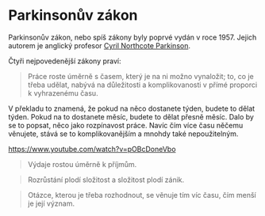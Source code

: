 # Parkinsonův zákon

Parkinsonův zákon, nebo spíš zákony byly poprvé vydán v roce 1957. Jejich autorem je anglický
profesor [Cyril Northcote Parkinson](http://en.wikipedia.org/wiki/C._Northcote_Parkinson "C. Northcote Parkinson").

Čtyři nejpovedenější zákony praví:

> Práce roste úměrně s časem, který je na ni možno vynaložit; to, co je třeba udělat, nabývá na důležitosti a
> komplikovanosti v přímé proporci k vyhrazenému času.

V překladu to znamená, že pokud na něco dostanete týden, budete to dělat týden. Pokud na to dostanete měsíc, budete to
dělat přesně měsíc. Dalo by se to popsat, něco jako rozpínavost práce. Navíc čím více času něčemu věnujete, stává se to
komplikovanějším a mnohdy také
nepoužitelným.

https://www.youtube.com/watch?v=pOBcDoneVbo

> Výdaje rostou úměrně k příjmům.

> Rozrůstání plodí složitost a složitost plodí zánik.

> Otázce, kterou je třeba rozhodnout, se věnuje tím víc času, čím menší je její význam.